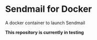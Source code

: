 # Sendmail for Docker

A docker container to launch Sendmail

**This repository is currently in testing**